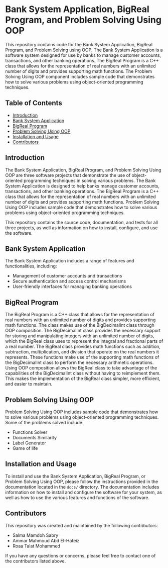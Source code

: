 <!DOCTYPE html>
<html>
  <head>
    <meta charset="UTF-8">
   
  </head>
  <body>
    <h1>Bank System Application, BigReal Program, and Problem Solving Using OOP</h1>
    <p>This repository contains code for the Bank System Application, BigReal Program, and Problem Solving using OOP. The Bank System Application is a software system designed for use by banks to manage customer accounts, transactions, and other banking operations. The BigReal Program is a C++ class that allows for the representation of real numbers with an unlimited number of digits and provides supporting math functions. The Problem Solving Using OOP component includes sample code that demonstrates how to solve various problems using object-oriented programming techniques.</p>
    <h2>Table of Contents</h2>
    <ul>
      <li><a href="#introduction">Introduction</a></li>
      <li><a href="#bank-system-application">Bank System Application</a></li>
      <li><a href="#bigreal-program">BigReal Program</a></li>
      <li><a href="#problem-solving-using-oop">Problem Solving Using OOP</a></li>
      <li><a href="#installation-and-usage">Installation and Usage</a></li>
      <li><a href="#contributors">Contributors</a></li>
  
  </ul>
    <h2>Introduction</h2>
    <p>The Bank System Application, BigReal Program, and Problem Solving Using OOP are three software projects that demonstrate the use of object-oriented programming techniques in solving various problems. The Bank System Application is designed to help banks manage customer accounts, transactions, and other banking operations. The BigReal Program is a C++ class that allows for the representation of real numbers with an unlimited number of digits and provides supporting math functions. Problem Solving Using OOP includes sample code that demonstrates how to solve various problems using object-oriented programming techniques.</p>
    <p>This repository contains the source code, documentation, and tests for all three projects, as well as information on how to install, configure, and use the software.</p>
    <h2>Bank System Application</h2>
    <p>The Bank System Application includes a range of features and functionalities, including:</p>
    <ul>
      <li>Management of customer accounts and transactions</li>
      <li>Secure authentication and access control mechanisms</li>
      <li>User-friendly interfaces for managing banking operations</li>
    </ul>
    <h2>BigReal Program</h2>
    <p>The BigReal Program is a C++ class that allows for the representation of real numbers with an unlimited number of digits and provides supporting math functions. The class makes use of the BigDecimalInt class through OOP composition. The BigDecimalInt class provides the necessary support for storing and manipulating integers with an unlimited number of digits, which the BigReal class uses to represent the integral and fractional parts of a real number. The BigReal class provides math functions such as addition, subtraction, multiplication, and division that operate on the real numbers it represents. These functions make use of the supporting math functions of the BigDecimalInt class to perform the necessary arithmetic operations. Using OOP composition allows the BigReal class to take advantage of the capabilities of the BigDecimalInt class without having to reimplement them. This makes the implementation of the BigReal class simpler, more efficient, and easier to maintain.</p>
    <h2>Problem Solving Using OOP</h2>
    <p>Problem Solving Using OOP includes sample code that demonstrates how to solve various problems using object-oriented programming techniques. Some of the problems solved include:</p>
    <ul>
      <li>Functions Solver</li>
      <li>Documents Similarity</li>
      <li>Label Generator</li>
      <li>Game of life</li>
    </ul>
    <h2>Installation and Usage</h2>
    <p>To install and use the Bank System Application, BigReal Program, or Problem Solving Using OOP, please follow the instructions provided in the documentation located in the <code>docs/</code> directory. The documentation includes information on how to install and configure the software for your system, as well as how to use the various features and functions of the software.</p>
    <h2>Contributors</h2>
    <p>This repository was created and maintained by the following contributors:</p>
    <ul>
<li>Salma Mamdoh Sabry</li>
      <li>Ammar Mahmoud Abd El-Hafeiz</li>
       <li>Roaa Talat Mohammed</li></li>
    </ul>
    <p>If you have any questions or concerns, please feel free to contact one of the contributors listed above.</p>
   
</html>

